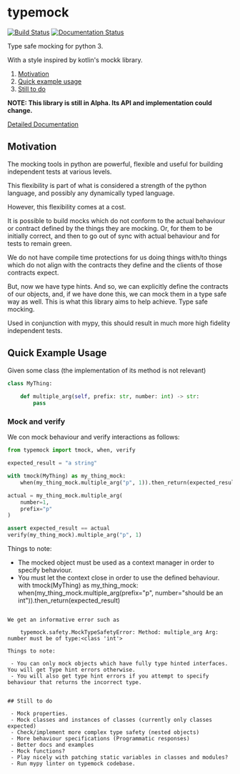 # typemock

[![Build Status](https://travis-ci.com/lgwillmore/typemock.svg?branch=master)](https://travis-ci.com/lgwillmore/typemock) [![Documentation Status](https://readthedocs.org/projects/typemock/badge/?version=latest)](https://typemock.readthedocs.io/en/latest/?badge=latest)

Type safe mocking for python 3.

With a style inspired by kotlin's mockk library.

1. [Motivation](#motivation)
2. [Quick example usage](#quick-example-usage)
3. [Still to do](#still-to-do)

**NOTE: This library is still in Alpha. Its API and implementation could change.**

[Detailed Documentation](https://typemock.readthedocs.io)

## Motivation

The mocking tools in python are powerful, flexible and useful for building independent tests at various levels.

This flexibility is part of what is considered a strength of the python language, and possibly any dynamically typed language.

However, this flexibility comes at a cost.

It is possible to build mocks which do not conform to the actual behaviour or contract defined by the things they are mocking. Or, for them to be initially correct, and then to go out of sync with actual behaviour and for tests to remain green.

We do not have compile time protections for us doing things with/to things which do not align with the contracts they define and the clients of those contracts expect.

But, now we have type hints. And so, we can explicitly define the contracts of our objects, and, if we have done this, we can mock them in a type safe way as well. This is what this library aims to help achieve. Type safe mocking.

Used in conjunction with mypy, this should result in much more high fidelity independent tests.

## Quick Example Usage

Given some class (the implementation of its method is not relevant)

```python
class MyThing:
    
    def multiple_arg(self, prefix: str, number: int) -> str:
        pass
```

### Mock and verify

We con mock behaviour and verify interactions as follows:

```python
from typemock import tmock, when, verify

expected_result = "a string"

with tmock(MyThing) as my_thing_mock:
    when(my_thing_mock.multiple_arg("p", 1)).then_return(expected_result)

actual = my_thing_mock.multiple_arg(
    number=1,
    prefix="p"
)

assert expected_result == actual
verify(my_thing_mock).multiple_arg("p", 1)

```

Things to note:

 - The mocked object must be used as a context manager in order to specify behaviour.
 - You must let the context close in order to use the defined behaviour.
with tmock(MyThing) as my_thing_mock:
    when(my_thing_mock.multiple_arg(prefix="p", number="should be an int")).then_return(expected_result)
```

We get an informative error such as

    typemock.safety.MockTypeSafetyError: Method: multiple_arg Arg: number must be of type:<class 'int'>

Things to note:

 - You can only mock objects which have fully type hinted interfaces. You will get Type hint errors otherwise.
 - You will also get type hint errors if you attempt to specify behaviour that returns the incorrect type.


## Still to do

 - Mock properties.
 - Mock classes and instances of classes (currently only classes expected)
 - Check/implement more complex type safety (nested objects)
 - More behaviour specifications (Programmatic responses)
 - Better docs and examples
 - Mock functions?
 - Play nicely with patching static variables in classes and modules?
 - Run mypy linter on typemock codebase.



